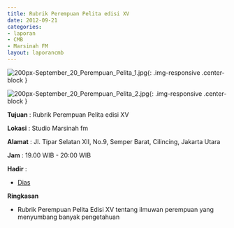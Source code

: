```yaml
---
title: Rubrik Perempuan Pelita edisi XV
date: 2012-09-21
categories:
- laporan
- CMB
- Marsinah FM
layout: laporancmb
---
```


![200px-September_20_Perempuan_Pelita_1.jpg](/uploads/200px-September_20_Perempuan_Pelita_1.jpg){: .img-responsive .center-block }

![200px-September_20_Perempuan_Pelita_2.jpg](/uploads/200px-September_20_Perempuan_Pelita_2.jpg){: .img-responsive .center-block }


**Tujuan** : Rubrik Perempuan Pelita edisi XV 

**Lokasi** : Studio Marsinah fm 

**Alamat** : Jl. Tipar Selatan XII, No.9, Semper Barat, Cilincing, Jakarta Utara 

**Jam** : 19.00 WIB - 20:00 WIB 

**Hadir** :
* [Dias](http://wiki.ciptamedia.org/wiki/Dias)

**Ringkasan**  
* Rubrik Perempuan Pelita Edisi XV tentang ilmuwan perempuan yang menyumbang banyak pengetahuan
